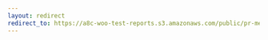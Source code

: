 ```yaml
---
layout: redirect
redirect_to: https://a8c-woo-test-reports.s3.amazonaws.com/public/pr-merge/41201/api/index.html
---
```

